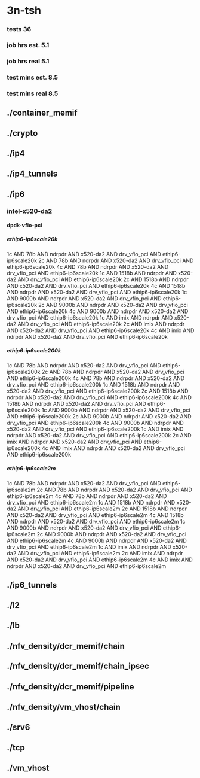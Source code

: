# 3n-tsh
### tests 36
### job hrs est. 5.1
### job hrs real 5.1
### test mins est. 8.5
### test mins real 8.5
## ./container_memif
## ./crypto
## ./ip4
## ./ip4_tunnels
## ./ip6
### intel-x520-da2
#### dpdk-vfio-pci
##### ethip6-ip6scale20k
1c AND 78b AND ndrpdr AND x520-da2 AND drv_vfio_pci AND ethip6-ip6scale20k
2c AND 78b AND ndrpdr AND x520-da2 AND drv_vfio_pci AND ethip6-ip6scale20k
4c AND 78b AND ndrpdr AND x520-da2 AND drv_vfio_pci AND ethip6-ip6scale20k
1c AND 1518b AND ndrpdr AND x520-da2 AND drv_vfio_pci AND ethip6-ip6scale20k
2c AND 1518b AND ndrpdr AND x520-da2 AND drv_vfio_pci AND ethip6-ip6scale20k
4c AND 1518b AND ndrpdr AND x520-da2 AND drv_vfio_pci AND ethip6-ip6scale20k
1c AND 9000b AND ndrpdr AND x520-da2 AND drv_vfio_pci AND ethip6-ip6scale20k
2c AND 9000b AND ndrpdr AND x520-da2 AND drv_vfio_pci AND ethip6-ip6scale20k
4c AND 9000b AND ndrpdr AND x520-da2 AND drv_vfio_pci AND ethip6-ip6scale20k
1c AND imix AND ndrpdr AND x520-da2 AND drv_vfio_pci AND ethip6-ip6scale20k
2c AND imix AND ndrpdr AND x520-da2 AND drv_vfio_pci AND ethip6-ip6scale20k
4c AND imix AND ndrpdr AND x520-da2 AND drv_vfio_pci AND ethip6-ip6scale20k
##### ethip6-ip6scale200k
1c AND 78b AND ndrpdr AND x520-da2 AND drv_vfio_pci AND ethip6-ip6scale200k
2c AND 78b AND ndrpdr AND x520-da2 AND drv_vfio_pci AND ethip6-ip6scale200k
4c AND 78b AND ndrpdr AND x520-da2 AND drv_vfio_pci AND ethip6-ip6scale200k
1c AND 1518b AND ndrpdr AND x520-da2 AND drv_vfio_pci AND ethip6-ip6scale200k
2c AND 1518b AND ndrpdr AND x520-da2 AND drv_vfio_pci AND ethip6-ip6scale200k
4c AND 1518b AND ndrpdr AND x520-da2 AND drv_vfio_pci AND ethip6-ip6scale200k
1c AND 9000b AND ndrpdr AND x520-da2 AND drv_vfio_pci AND ethip6-ip6scale200k
2c AND 9000b AND ndrpdr AND x520-da2 AND drv_vfio_pci AND ethip6-ip6scale200k
4c AND 9000b AND ndrpdr AND x520-da2 AND drv_vfio_pci AND ethip6-ip6scale200k
1c AND imix AND ndrpdr AND x520-da2 AND drv_vfio_pci AND ethip6-ip6scale200k
2c AND imix AND ndrpdr AND x520-da2 AND drv_vfio_pci AND ethip6-ip6scale200k
4c AND imix AND ndrpdr AND x520-da2 AND drv_vfio_pci AND ethip6-ip6scale200k
##### ethip6-ip6scale2m
1c AND 78b AND ndrpdr AND x520-da2 AND drv_vfio_pci AND ethip6-ip6scale2m
2c AND 78b AND ndrpdr AND x520-da2 AND drv_vfio_pci AND ethip6-ip6scale2m
4c AND 78b AND ndrpdr AND x520-da2 AND drv_vfio_pci AND ethip6-ip6scale2m
1c AND 1518b AND ndrpdr AND x520-da2 AND drv_vfio_pci AND ethip6-ip6scale2m
2c AND 1518b AND ndrpdr AND x520-da2 AND drv_vfio_pci AND ethip6-ip6scale2m
4c AND 1518b AND ndrpdr AND x520-da2 AND drv_vfio_pci AND ethip6-ip6scale2m
1c AND 9000b AND ndrpdr AND x520-da2 AND drv_vfio_pci AND ethip6-ip6scale2m
2c AND 9000b AND ndrpdr AND x520-da2 AND drv_vfio_pci AND ethip6-ip6scale2m
4c AND 9000b AND ndrpdr AND x520-da2 AND drv_vfio_pci AND ethip6-ip6scale2m
1c AND imix AND ndrpdr AND x520-da2 AND drv_vfio_pci AND ethip6-ip6scale2m
2c AND imix AND ndrpdr AND x520-da2 AND drv_vfio_pci AND ethip6-ip6scale2m
4c AND imix AND ndrpdr AND x520-da2 AND drv_vfio_pci AND ethip6-ip6scale2m
## ./ip6_tunnels
## ./l2
## ./lb
## ./nfv_density/dcr_memif/chain
## ./nfv_density/dcr_memif/chain_ipsec
## ./nfv_density/dcr_memif/pipeline
## ./nfv_density/vm_vhost/chain
## ./srv6
## ./tcp
## ./vm_vhost

